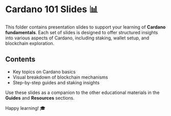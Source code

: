 # Cardano 101 Slides 📊

This folder contains presentation slides to support your learning of **Cardano fundamentals**. Each set of slides is designed to offer structured insights into various aspects of Cardano, including staking, wallet setup, and blockchain exploration.

## Contents

- Key topics on Cardano basics
- Visual breakdown of blockchain mechanisms
- Step-by-step guides and staking insights

Use these slides as a companion to the other educational materials in the **Guides** and **Resources** sections.

Happy learning! 🎓
